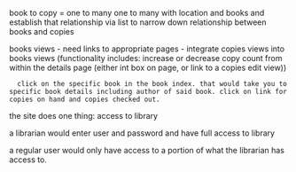 book to copy = one to many
one to many with location and books and establish that relationship via list to narrow down relationship between books and copies

books views - need links to appropriate pages
      - integrate copies views into books views (functionality includes: increase or decrease copy count from within the details page (either int box on page, or link to a copies edit view))
      
      click on the specific book in the book index. that would take you to specific book details including author of said book. click on link for copies on hand and copies checked out.

the site does one thing: access to library

a librarian would enter user and password and have full access to library

a regular user would only have access to a portion of what the librarian has access to.

